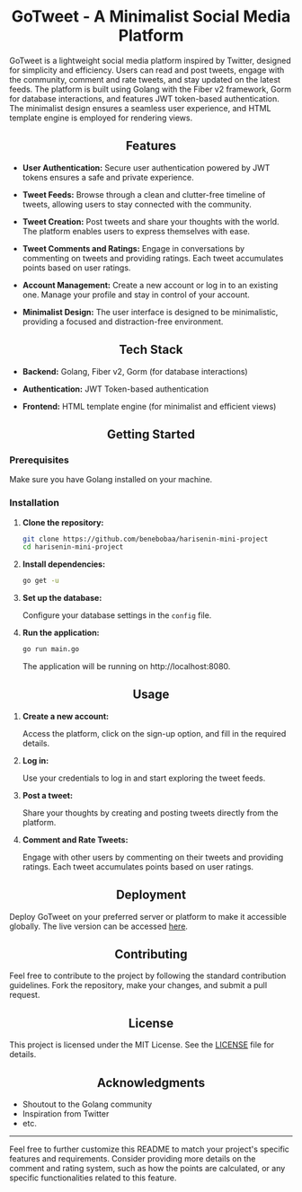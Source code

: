 # <div align="center">GoTweet - A Minimalist Social Media Platform</div>

GoTweet is a lightweight social media platform inspired by Twitter, designed for simplicity and efficiency. Users can read and post tweets, engage with the community, comment and rate tweets, and stay updated on the latest feeds. The platform is built using Golang with the Fiber v2 framework, Gorm for database interactions, and features JWT token-based authentication. The minimalist design ensures a seamless user experience, and HTML template engine is employed for rendering views.

## <div align="center">Features</div>

- **User Authentication:** Secure user authentication powered by JWT tokens ensures a safe and private experience.

- **Tweet Feeds:** Browse through a clean and clutter-free timeline of tweets, allowing users to stay connected with the community.

- **Tweet Creation:** Post tweets and share your thoughts with the world. The platform enables users to express themselves with ease.

- **Tweet Comments and Ratings:** Engage in conversations by commenting on tweets and providing ratings. Each tweet accumulates points based on user ratings.

- **Account Management:** Create a new account or log in to an existing one. Manage your profile and stay in control of your account.

- **Minimalist Design:** The user interface is designed to be minimalistic, providing a focused and distraction-free environment.

## <div align="center">Tech Stack</div>

- **Backend:** Golang, Fiber v2, Gorm (for database interactions)
  
- **Authentication:** JWT Token-based authentication
  
- **Frontend:** HTML template engine (for minimalist and efficient views)

## <div align="center">Getting Started</div>

### Prerequisites

Make sure you have Golang installed on your machine.

### Installation

1. **Clone the repository:**

    ```bash
    git clone https://github.com/benebobaa/harisenin-mini-project
    cd harisenin-mini-project
    ```

2. **Install dependencies:**

    ```bash
    go get -u
    ```

3. **Set up the database:**

    Configure your database settings in the `config` file.

4. **Run the application:**

    ```bash
    go run main.go
    ```

   The application will be running on http://localhost:8080.

## <div align="center">Usage</div>

1. **Create a new account:**

    Access the platform, click on the sign-up option, and fill in the required details.

2. **Log in:**

    Use your credentials to log in and start exploring the tweet feeds.

3. **Post a tweet:**

    Share your thoughts by creating and posting tweets directly from the platform.

4. **Comment and Rate Tweets:**

    Engage with other users by commenting on their tweets and providing ratings. Each tweet accumulates points based on user ratings.

## <div align="center">Deployment</div>

Deploy GoTweet on your preferred server or platform to make it accessible globally. The live version can be accessed [here](http://tweets.beneboba.me:8080).


## <div align="center">Contributing</div>

Feel free to contribute to the project by following the standard contribution guidelines. Fork the repository, make your changes, and submit a pull request.

## <div align="center">License</div>

This project is licensed under the MIT License. See the [LICENSE](LICENSE) file for details.

## <div align="center">Acknowledgments</div>

- Shoutout to the Golang community
- Inspiration from Twitter
- etc.

---

Feel free to further customize this README to match your project's specific features and requirements. Consider providing more details on the comment and rating system, such as how the points are calculated, or any specific functionalities related to this feature.
